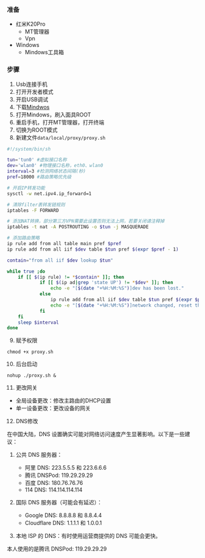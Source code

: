 ### 准备

- 红米K20Pro
  - MT管理器
  - Vpn 
- Windows
  - Mindows工具箱

### 步骤

1. Usb连接手机
2. 打开开发者模式
3. 开启USB调试
4. 下载[Mindwos](https://mindows.cn/)
5. 打开Mindows，刷入面具ROOT
6. 重启手机，打开MT管理器，打开终端
7. 切换为ROOT模式
8. 新建文件`data/local/proxy/proxy.sh`

```sh
#!/system/bin/sh

tun='tun0' #虚拟接口名称
dev='wlan0' #物理接口名称，eth0、wlan0
interval=3 #检测网络状态间隔(秒)
pref=18000 #路由策略优先级

# 开启IP转发功能
sysctl -w net.ipv4.ip_forward=1

# 清除filter表转发链规则
iptables -F FORWARD

# 添加NAT转换，部分第三方VPN需要此设置否则无法上网，若要关闭请注释掉
iptables -t nat -A POSTROUTING -o $tun -j MASQUERADE

# 添加路由策略
ip rule add from all table main pref $pref
ip rule add from all iif $dev table $tun pref $(expr $pref - 1)

contain="from all iif $dev lookup $tun"

while true ;do
    if [[ $(ip rule) != *$contain* ]]; then
            if [[ $(ip ad|grep 'state UP') != *$dev* ]]; then
                echo -e "[$(date "+%H:%M:%S")]dev has been lost."
            else
                ip rule add from all iif $dev table $tun pref $(expr $pref - 1)
                echo -e "[$(date "+%H:%M:%S")]network changed, reset the routing policy."
            fi
    fi
    sleep $interval
done
```

9. 赋予权限

```
chmod +x proxy.sh
```
10. 后台启动

```
nohup ./proxy.sh &
```

11. 更改网关

- 全局设备更改：修改主路由的DHCP设置
- 单一设备更改：更改设备的网关

12. DNS修改

在中国大陆，DNS 设置确实可能对网络访问速度产生显著影响。以下是一些建议：

1. 公共 DNS 服务器：
   - 阿里 DNS: 223.5.5.5 和 223.6.6.6
   - 腾讯 DNSPod: 119.29.29.29
   - 百度 DNS: 180.76.76.76
   - 114 DNS: 114.114.114.114

2. 国际 DNS 服务器（可能会有延迟）：
   - Google DNS: 8.8.8.8 和 8.8.4.4
   - Cloudflare DNS: 1.1.1.1 和 1.0.0.1

3. 本地 ISP 的 DNS：有时使用运营商提供的 DNS 可能会更快。

本人使用的是腾讯 DNSPod: 119.29.29.29